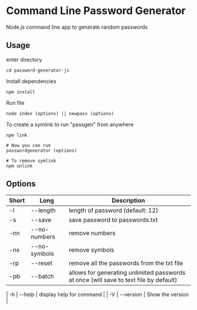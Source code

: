 # Command Line Password Generator

Node.js command line app to generate random passwords

## Usage
enter directory

```
cd password-generator-js
```

Install dependencies

```
npm install
```

Run file

```
node index (options) || newpass (options)
```

To create a symlink to run "passgen" from anywhere

```
npm link

# Now you can run
passwordgenerator (options)

# To remove symlink
npm unlink
```

## Options

| Short | Long              | Description                     |
| ----- | ----------------- | ------------------------------- |
| -l    | --length <number> | length of password (default: 12) |
| -s    | --save            | save password to passwords.txt  |
| -nn   | --no-numbers      | remove numbers                  |
| -ns   | --no-symbols      | remove symbols                  |
| -rp   | --reset           | remove all the passwords from the txt file                  |
| -pb    | --batch <number>            | allows for generating unlimited passwords at once (will save to text file by default)         |

| -h    | --help            | display help for command        |
| -V    | --version         | Show the version                |
